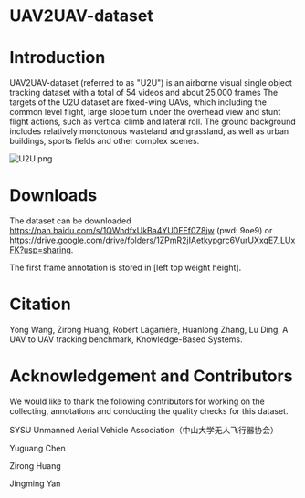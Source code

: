 # UAV2UAV-dataset
# Introduction
UAV2UAV-dataset (referred to as "U2U") is an airborne visual single object tracking dataset with a total of 54 videos and about 25,000 frames The targets of the U2U dataset are fixed-wing UAVs, which including the common level flight, large slope turn under the overhead view and stunt flight actions, such as vertical climb and lateral roll. The ground background includes relatively monotonous wasteland and grassland, as well as urban buildings, sports fields and other complex scenes.

![U2U png](https://user-images.githubusercontent.com/47548408/225926832-133e1e5f-bc23-4013-8fb8-19c9604de70c.jpg)

# Downloads
The dataset can be downloaded https://pan.baidu.com/s/1QWndfxUkBa4YU0FEf0Z8jw (pwd: 9oe9) or https://drive.google.com/drive/folders/1ZPmR2jIAetkypgrc6VurUXxqE7_LUxFK?usp=sharing.

The first frame annotation is stored in [left top weight height].

# Citation
Yong Wang, Zirong Huang, Robert Laganière, Huanlong Zhang, Lu Ding, A UAV to UAV tracking benchmark, Knowledge-Based Systems.

# Acknowledgement and Contributors
We would like to thank the following contributors for working on the collecting, annotations and conducting the quality checks for this dataset.

SYSU Unmanned Aerial Vehicle Association（中山大学无人飞行器协会）

Yuguang Chen 

Zirong Huang

Jingming Yan 
